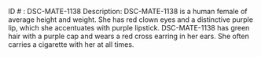 ID # : DSC-MATE-1138
Description: DSC-MATE-1138 is a human female of average height and weight. She has red clown eyes and a distinctive purple lip, which she accentuates with purple lipstick. DSC-MATE-1138 has green hair with a purple cap and wears a red cross earring in her ears. She often carries a cigarette with her at all times.